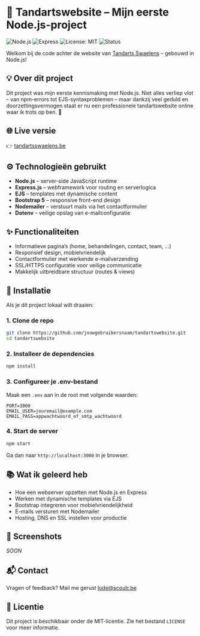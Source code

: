 # 🦷 Tandartswebsite – Mijn eerste Node.js-project

![Node.js](https://img.shields.io/badge/Node.js-18.x-green.svg)
![Express](https://img.shields.io/badge/Express.js-%5E4.18.2-lightgrey)
![License: MIT](https://img.shields.io/badge/License-MIT-blue.svg)
![Status](https://img.shields.io/badge/status-in%20gebruik-success)

Welkom bij de code achter de website van [Tandarts Swaelens](https://tandartsswaelens.be/) – gebouwd in Node.js!

## 💡 Over dit project

Dit project was mijn eerste kennismaking met Node.js. Niet alles verliep vlot – van npm-errors tot EJS-syntaxproblemen – maar dankzij veel geduld en doorzettingsvermogen staat er nu een professionele tandartswebsite online waar ik trots op ben. 💪

## 🌐 Live versie

👉 [tandartsswaelens.be](https://tandartsswaelens.be)

## ⚙️ Technologieën gebruikt

- **Node.js** – server-side JavaScript runtime
- **Express.js** – webframework voor routing en serverlogica
- **EJS** – templates met dynamische content
- **Bootstrap 5** – responsive front-end design
- **Nodemailer** – verstuurt mails via het contactformulier
- **Dotenv** – veilige opslag van e-mailconfiguratie

## ✨ Functionaliteiten

- Informatieve pagina’s (home, behandelingen, contact, team, …)
- Responsief design, mobielvriendelijk
- Contactformulier met werkende e-mailverzending
- SSL/HTTPS configuratie voor veilige communicatie
- Makkelijk uitbreidbare structuur (routes & views)

## 🚀 Installatie

Als je dit project lokaal wilt draaien:

### 1. Clone de repo

```bash
git clone https://github.com/jouwgebruikersnaam/tandartswebsite.git
cd tandartswebsite
```

### 2. Installeer de dependencies

```bash
npm install
```

### 3. Configureer je .env-bestand

Maak een `.env` aan in de root met volgende waarden:

```
PORT=3000
EMAIL_USER=jouremail@example.com
EMAIL_PASS=appwachtwoord_of_smtp_wachtwoord
```

### 4. Start de server

```bash
npm start
```

Ga dan naar `http://localhost:3000` in je browser.

## 📚 Wat ik geleerd heb

- Hoe een webserver opzetten met Node.js en Express
- Werken met dynamische templates via EJS
- Bootstrap integreren voor mobielvriendelijkheid
- E-mails versturen met Nodemailer
- Hosting, DNS en SSL instellen voor productie

## 📸 Screenshots

*SOON*

## 📬 Contact

Vragen of feedback? Mail me gerust lode@scoutr.be

## 📝 Licentie

Dit project is beschikbaar onder de MIT-licentie. Zie het bestand `LICENSE` voor meer informatie.

